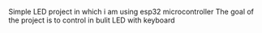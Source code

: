 Simple LED project in which i am using esp32 microcontroller
The goal of the project is to control in bulit LED with keyboard
